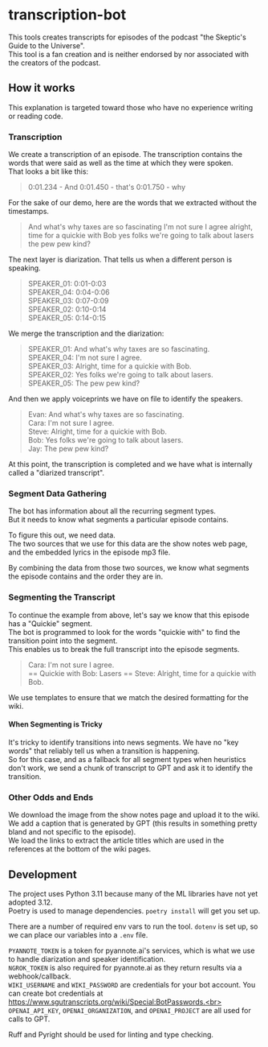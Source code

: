 # transcription-bot

This tools creates transcripts for episodes of the podcast "the Skeptic's Guide to the Universe".<br>
This tool is a fan creation and is neither endorsed by nor associated with the creators of the podcast.<br>

## How it works

This explanation is targeted toward those who have no experience writing or reading code.<br>

### Transcription

We create a transcription of an episode. The transcription contains the words that were said as well as the time at which they were spoken.<br>
That looks a bit like this:

> 0:01.234 - And
> 0:01.450 - that's
> 0:01.750 - why

For the sake of our demo, here are the words that we extracted without the timestamps.<br>

> And what's why taxes are so fascinating I'm not sure I agree alright, time for a quickie with Bob yes folks we're going to talk about lasers the pew pew kind?

The next layer is diarization. That tells us when a different person is speaking.<br>

> SPEAKER_01: 0:01-0:03<br>
> SPEAKER_04: 0:04-0:06<br>
> SPEAKER_03: 0:07-0:09<br>
> SPEAKER_02: 0:10-0:14<br>
> SPEAKER_05: 0:14-0:15<br>

We merge the transcription and the diarization:

> SPEAKER_01: And what's why taxes are so fascinating.<br>
> SPEAKER_04: I'm not sure I agree.<br>
> SPEAKER_03: Alright, time for a quickie with Bob.<br>
> SPEAKER_02: Yes folks we're going to talk about lasers.<br>
> SPEAKER_05: The pew pew kind?<br>

And then we apply voiceprints we have on file to identify the speakers.

> Evan: And what's why taxes are so fascinating.<br>
> Cara: I'm not sure I agree.<br>
> Steve: Alright, time for a quickie with Bob.<br>
> Bob: Yes folks we're going to talk about lasers.<br>
> Jay: The pew pew kind?<br>

At this point, the transcription is completed and we have what is internally called a "diarized transcript".<br>

### Segment Data Gathering

The bot has information about all the recurring segment types.<br>
But it needs to know what segments a particular episode contains.<br>

To figure this out, we need data.<br>
The two sources that we use for this data are the show notes web page, and the embedded lyrics in the episode mp3 file.<br>

By combining the data from those two sources, we know what segments the episode contains and the order they are in.<br>

### Segmenting the Transcript

To continue the example from above, let's say we know that this episode has a "Quickie" segment.<br>
The bot is programmed to look for the words "quickie with" to find the transition point into the segment.<br>
This enables us to break the full transcript into the episode segments.<br>

> Cara: I'm not sure I agree.<br>
> == Quickie with Bob: Lasers ==
> Steve: Alright, time for a quickie with Bob.<br>

We use templates to ensure that we match the desired formatting for the wiki.

#### When Segmenting is Tricky

It's tricky to identify transitions into news segments. We have no "key words" that reliably tell us when a transition is happening.<br>
So for this case, and as a fallback for all segment types when heuristics don't work, we send a chunk of transcript to GPT and ask it to identify the transition.<br>

### Other Odds and Ends

We download the image from the show notes page and upload it to the wiki. We add a caption that is generated by GPT
(this results in something pretty bland and not specific to the episode).<br>
We load the links to extract the article titles which are used in the references at the bottom of the wiki pages.<br>

## Development

The project uses Python 3.11 because many of the ML libraries have not yet adopted 3.12.<br>
Poetry is used to manage dependencies. `poetry install` will get you set up.<br>

There are a number of required env vars to run the tool. `dotenv` is set up, so we can place our variables into a `.env` file.

`PYANNOTE_TOKEN` is a token for pyannote.ai's services, which is what we use to handle diarization and speaker identification.<br>
`NGROK_TOKEN` is also required for pyannote.ai as they return results via a webhook/callback.<br>
`WIKI_USERNAME` and `WIKI_PASSWORD` are credentials for your bot account. You can create bot credentials at https://www.sgutranscripts.org/wiki/Special:BotPasswords.<br>
`OPENAI_API_KEY`, `OPENAI_ORGANIZATION`, and `OPENAI_PROJECT` are all used for calls to GPT.

Ruff and Pyright should be used for linting and type checking.
